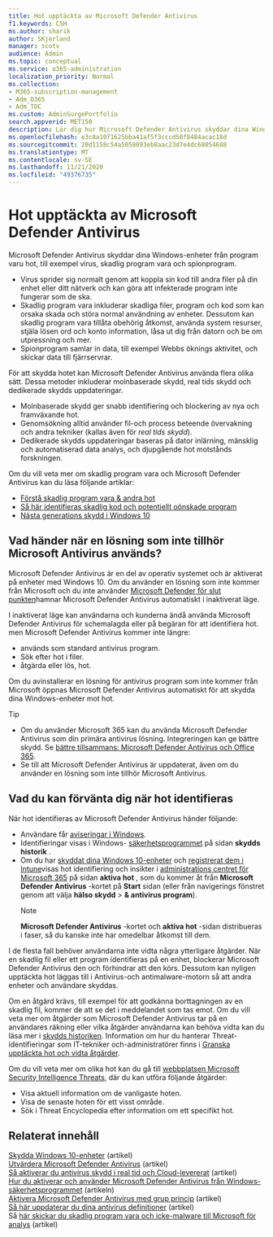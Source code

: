 ```yaml
---
title: Hot upptäckta av Microsoft Defender Antivirus
f1.keywords: CSH
ms.author: sharik
author: SKjerland
manager: scotv
audience: Admin
ms.topic: conceptual
ms.service: o365-administration
localization_priority: Normal
ms.collection:
- M365-subscription-management
- Adm_O365
- Adm_TOC
ms.custom: AdminSurgePortfolio
search.appverid: MET150
description: Lär dig hur Microsoft Defender Antivirus skyddar dina Windows-enheter från program varu hot, till exempel virus, skadlig program vara och spionprogram.
ms.openlocfilehash: e3c8a1071625bba41af5f3cccd50f8484acac18d
ms.sourcegitcommit: 20d1158c54a5058093eb8aac23d7e4dc68054688
ms.translationtype: MT
ms.contentlocale: sv-SE
ms.lasthandoff: 11/21/2020
ms.locfileid: "49376735"
---
```

# <a name="threats-detected-by-microsoft-defender-antivirus"></a>Hot upptäckta av Microsoft Defender Antivirus

Microsoft Defender Antivirus skyddar dina Windows-enheter från program varu hot, till exempel virus, skadlig program vara och spionprogram.

- Virus sprider sig normalt genom att koppla sin kod till andra filer på din enhet eller ditt nätverk och kan göra att infekterade program inte fungerar som de ska.
- Skadlig program vara inkluderar skadliga filer, program och kod som kan orsaka skada och störa normal användning av enheter. Dessutom kan skadlig program vara tillåta obehörig åtkomst, använda system resurser, stjäla lösen ord och konto information, låsa ut dig från datorn och be om utpressning och mer.
- Spionprogram samlar in data, till exempel Webbs öknings aktivitet, och skickar data till fjärrservrar.
 
För att skydda hotet kan Microsoft Defender Antivirus använda flera olika sätt. Dessa metoder inkluderar molnbaserade skydd, real tids skydd och dedikerade skydds uppdateringar.

- Molnbaserade skydd ger snabb identifiering och blockering av nya och framväxande hot.
- Genomsökning alltid använder fil-och process beteende övervakning och andra tekniker (kallas även för *real tids skydd*).
- Dedikerade skydds uppdateringar baseras på dator inlärning, mänsklig och automatiserad data analys, och djupgående hot motstånds forskningen. 

Om du vill veta mer om skadlig program vara och Microsoft Defender Antivirus kan du läsa följande artiklar: 

- [Förstå skadlig program vara & andra hot](/windows/security/threat-protection/intelligence/understanding-malware)
- [Så här identifieras skadlig kod och potentiellt oönskade program](/windows/security/threat-protection/intelligence/criteria)
- [Nästa generations skydd i Windows 10](/windows/security/threat-protection/microsoft-defender-antivirus/microsoft-defender-antivirus-in-windows-10)

## <a name="what-happens-when-a-non-microsoft-antivirus-solution-is-used"></a>Vad händer när en lösning som inte tillhör Microsoft Antivirus används? 

Microsoft Defender Antivirus är en del av operativ systemet och är aktiverat på enheter med Windows 10. Om du använder en lösning som inte kommer från Microsoft och du inte använder [Microsoft Defender för slut punkten](/windows/security/threat-protection/microsoft-defender-atp/microsoft-defender-advanced-threat-protection)hamnar Microsoft Defender Antivirus automatiskt i inaktiverat läge.  

I inaktiverat läge kan användarna och kunderna ändå använda Microsoft Defender Antivirus för schemalagda eller på begäran för att identifiera hot. men Microsoft Defender Antivirus kommer inte längre:

- används som standard antivirus program.
- Sök efter hot i filer.
- åtgärda eller lös, hot.

Om du avinstallerar en lösning för antivirus program som inte kommer från Microsoft öppnas Microsoft Defender Antivirus automatiskt för att skydda dina Windows-enheter mot hot.

> [!TIP]
> - Om du använder Microsoft 365 kan du använda Microsoft Defender Antivirus som din primära antivirus lösning. Integreringen kan ge bättre skydd. Se [bättre tillsammans: Microsoft Defender Antivirus och Office 365](/windows/security/threat-protection/microsoft-defender-antivirus/office-365-microsoft-defender-antivirus).
> - Se till att Microsoft Defender Antivirus är uppdaterat, även om du använder en lösning som inte tillhör Microsoft Antivirus.

## <a name="what-to-expect-when-threats-are-detected"></a>Vad du kan förvänta dig när hot identifieras

När hot identifieras av Microsoft Defender Antivirus händer följande:

- Användare får [aviseringar i Windows](https://support.microsoft.com/windows/8942c744-6198-fe56-4639-34320cf9444e). 
- Identifieringar visas i Windows- [säkerhetsprogrammet](/windows/security/threat-protection/windows-defender-security-center/windows-defender-security-center) på sidan **skydds historik** .  
- Om du har [skyddat dina Windows 10-enheter](secure-win-10-pcs.md) och [registrerat dem i Intune](/mem/intune/enrollment/windows-enrollment-methods)visas hot identifiering och insikter i <a href="https://go.microsoft.com/fwlink/p/?linkid=2024339" target="_blank">administrations centret för Microsoft 365</a> på sidan **aktiva hot** , som du kommer åt från **Microsoft Defender Antivirus** -kortet på **Start** sidan (eller från navigerings fönstret genom att välja **hälso skydd**  >  **& antivirus program**).
    > [!NOTE]
    > **Microsoft Defender Antivirus** -kortet och **aktiva hot** -sidan distribueras i faser, så du kanske inte har omedelbar åtkomst till dem.

I de flesta fall behöver användarna inte vidta några ytterligare åtgärder. När en skadlig fil eller ett program identifieras på en enhet, blockerar Microsoft Defender Antivirus den och förhindrar att den körs. Dessutom kan nyligen upptäckta hot läggas till i Antivirus-och antimalware-motorn så att andra enheter och användare skyddas.  

Om en åtgärd krävs, till exempel för att godkänna borttagningen av en skadlig fil, kommer de att se det i meddelandet som tas emot. Om du vill veta mer om åtgärder som Microsoft Defender Antivirus tar på en användares räkning eller vilka åtgärder användarna kan behöva vidta kan du läsa mer i [skydds historiken](https://support.microsoft.com/office/f1e5fd95-09b4-46d1-b8c7-1059a1e09708). Information om hur du hanterar Threat-identifieringar som IT-tekniker och-administratörer finns i [Granska upptäckta hot och vidta åtgärder](review-threats-take-action.md).

Om du vill veta mer om olika hot kan du gå till <a href="https://www.microsoft.com/wdsi/threats" target="_blank">webbplatsen Microsoft Security Intelligence Threats</a>, där du kan utföra följande åtgärder: 

- Visa aktuell information om de vanligaste hoten.
- Visa de senaste hoten för ett visst område.
- Sök i Threat Encyclopedia efter information om ett specifikt hot.

## <a name="related-content"></a>Relaterat innehåll

[Skydda Windows 10-enheter](secure-windows-10-devices.md) (artikel) \
[Utvärdera Microsoft Defender Antivirus](/windows/security/threat-protection/microsoft-defender-antivirus/evaluate-microsoft-defender-antivirus) (artikel) \
[Så aktiverar du antivirus skydd i real tid och Cloud-levererat](/mem/intune/user-help/turn-on-defender-windows#turn-on-real-time-and-cloud-delivered-protection) (artikel) \
[Hur du aktiverar och använder Microsoft Defender Antivirus från Windows-säkerhetsprogrammet](/windows/security/threat-protection/microsoft-defender-antivirus/microsoft-defender-security-center-antivirus) (artikeln) \
[Aktivera Microsoft Defender Antivirus med grup princip](/mem/intune/user-help/turn-on-defender-windows#turn-on-windows-defender) (artikel) \
[Så här uppdaterar du dina antivirus definitioner](/mem/intune/user-help/turn-on-defender-windows#update-your-antivirus-definitions) (artikel) \
Så [här skickar du skadlig program vara och icke-malware till Microsoft för analys](/microsoft-365/security/office-365-security/submitting-malware-and-non-malware-to-microsoft-for-analysis) (artikel)